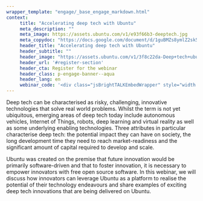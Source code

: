 ```yaml
---
wrapper_template: "engage/_base_engage_markdown.html"
context:
     title: "Accelerating deep tech with Ubuntu"
     meta_description: ""
     meta_image: https://assets.ubuntu.com/v1/e93f66b3-deeptech.jpg
     meta_copydoc: "https://docs.google.com/document/d/1guBMZs8ymlZ2sk5R84hYFLhQBIDhKKll9lsg9rHS854/edit"
     header_title: "Accelerating deep tech with Ubuntu"
     header_subtitle: ""
     header_image: "https://assets.ubuntu.com/v1/3f8c22da-Deep+tech+ubuntu+-+light.svg"
     header_url: '#register-section'
     header_cta: Register for the webinar
     header_class: p-engage-banner--aqua
     header_lang: en
     webinar_code: '<div class="jsBrightTALKEmbedWrapper" style="width:100%; height:100%; position:relative;background: #ffffff;"><script class="jsBrightTALKEmbedConfig" type="application/json">{ "channelId" : 6793, "language": "en-US", "commId" : 365534, "displayMode" : "standalone", "height" : "auto" }</script><script src="https://www.brighttalk.com/clients/js/player-embed/player-embed.js" class="jsBrightTALKEmbed"></script></div>'
---
```


Deep tech can be characterised as risky, challenging, innovative technologies that solve real world problems. Whilst the term is not yet ubiquitous, emerging areas of deep tech today include autonomous vehicles, Internet of Things, robots, deep learning and virtual reality as well as some underlying enabling technologies. Three attributes in particular characterise deep tech: the potential impact they can have on society, the long development time they need to reach market-readiness and the significant amount of capital required to develop and scale.

Ubuntu was created on the premise that future innovation would be primarily software-driven and that to foster innovation, it is necessary to empower innovators with free open source software. In this webinar, we will discuss how innovators can leverage Ubuntu as a platform to realise the potential of their technology endeavours and share examples of exciting deep tech innovations that are being delivered on Ubuntu.
